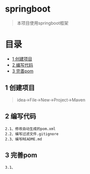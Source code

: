 # springboot
> 本项目使用springboot框架

# 目录
* [1 创建项目](#01)
* [2 编写代码](#02)
* [3 完善pom](#03)

## <div id="01"></div>
## 1 创建项目
> idea->File->New->Project->Maven

## <div id="02"></div>
## 2 编写代码
    2.1、修改自动生成的pom.xml
    2.2、编写过滤文件.gitignore
    2.3、编写README.md

## <div id="03"></div>
## 3 完善pom
    3.1、
